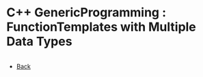 # C++ GenericProgramming : FunctionTemplates with Multiple Data Types

```cpp
```
- [Back](./README.MD)

